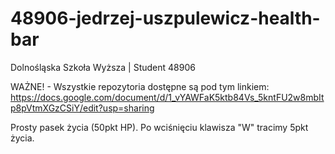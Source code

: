 # 48906-jedrzej-uszpulewicz-health-bar
Dolnośląska Szkoła Wyższa | Student 48906

WAŻNE! - Wszystkie repozytoria dostępne są pod tym linkiem: https://docs.google.com/document/d/1_vYAWFaK5ktb84Vs_5kntFU2w8mbItp8pVtmXGzCSiY/edit?usp=sharing

Prosty pasek życia (50pkt HP).
Po wciśnięciu klawisza "W" tracimy 5pkt życia.
